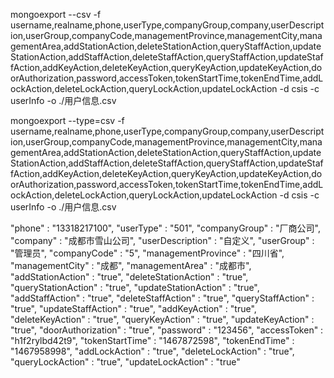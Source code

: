 mongoexport  --csv -f username,realname,phone,userType,companyGroup,company,userDescription,userGroup,companyCode,managementProvince,managementCity,managementArea,addStationAction,deleteStationAction,queryStaffAction,updateStationAction,addStaffAction,deleteStaffAction,queryStaffAction,updateStaffAction,addKeyAction,deleteKeyAction,queryKeyAction,updateKeyAction,doorAuthorization,password,accessToken,tokenStartTime,tokenEndTime,addLockAction,deleteLockAction,queryLockAction,updateLockAction -d csis -c userInfo -o  ./用户信息.csv



mongoexport   --type=csv -f username,realname,phone,userType,companyGroup,company,userDescription,userGroup,companyCode,managementProvince,managementCity,managementArea,addStationAction,deleteStationAction,queryStaffAction,updateStationAction,addStaffAction,deleteStaffAction,queryStaffAction,updateStaffAction,addKeyAction,deleteKeyAction,queryKeyAction,updateKeyAction,doorAuthorization,password,accessToken,tokenStartTime,tokenEndTime,addLockAction,deleteLockAction,queryLockAction,updateLockAction -d csis -c userInfo -o  ./用户信息.csv



 "phone" : "13318217100",
        "userType" : "501",
        "companyGroup" : "厂商公司",
        "company" : "成都市雪山公司",
        "userDescription" : "自定义",
        "userGroup" : "管理员",
        "companyCode" : "5",
        "managementProvince" : "四川省",
        "managementCity" : "成都",
        "managementArea" : "成都市",
        "addStationAction" : "true",
        "deleteStationAction" : "true",
        "queryStationAction" : "true",
        "updateStationAction" : "true",
        "addStaffAction" : "true",
        "deleteStaffAction" : "true",
        "queryStaffAction" : "true",
        "updateStaffAction" : "true",
        "addKeyAction" : "true",
        "deleteKeyAction" : "true",
        "queryKeyAction" : "true",
        "updateKeyAction" : "true",
        "doorAuthorization" : "true",
        "password" : "123456",
        "accessToken" : "h1f2rylbd42t9",
        "tokenStartTime" : "1467872598",
        "tokenEndTime" : "1467958998",
        "addLockAction" : "true",
        "deleteLockAction" : "true",
        "queryLockAction" : "true",
        "updateLockAction" : "true"
